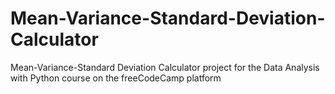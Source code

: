 # Mean-Variance-Standard-Deviation-Calculator
 Mean-Variance-Standard Deviation Calculator project for the Data Analysis with Python course on the freeCodeCamp platform
